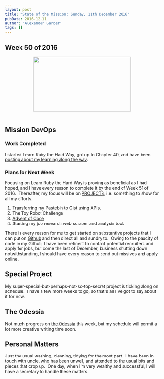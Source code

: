 ```yaml
---
layout: post
title: "State of the Mission: Sunday, 11th December 2016"
pubDate: 2016-12-11
author: "Alexander Garber"
tags: []
---
```


<div dir="ltr" style="text-align: left;" trbidi="on">
        <h2 style="text-align: left;">Week 50 of 2016</h2>
        <div class="separator" style="clear: both; text-align: center;"><a href="https://1.bp.blogspot.com/-FZMOWG4qgzQ/WE0t0Xy62BI/AAAAAAAALCw/ZWwWC4yds541vn-GcqcrEraVGke1wF2wwCPcB/s1600/PHOTO_20161211_213807.jpg" imageanchor="1" style="margin-left: 1em; margin-right: 1em;"><img border="0" height="180" src="https://1.bp.blogspot.com/-FZMOWG4qgzQ/WE0t0Xy62BI/AAAAAAAALCw/ZWwWC4yds541vn-GcqcrEraVGke1wF2wwCPcB/s320/PHOTO_20161211_213807.jpg" width="320"></a></div>
<br>
        <h2 style="text-align: left;">Mission DevOps</h2>
        <h3 style="text-align: left;">Work Completed</h3>
        <div>I started Learn Ruby the Hard Way, got up to Chapter 40, and have been <a href="https://missiondevops.blogspot.com.au/search/label/study" target="_blank">posting about my learning along the way</a>.</div>
        <h3 style="text-align: left;">Plans for Next Week</h3>
        <div>Focusing on Learn Ruby the Hard Way is proving as beneficial as I had hoped, and I have every reason to complete it by the end of Week 51 of 2016.  Thereafter, my focus will be on <a href="https://missiondevops.blogspot.com.au/2016/12/the-three-ps-passion-presence-projects.html" target="_blank">PROJECTS</a>, i.e. something to show for all my efforts.</div>
        <div>
          <ol style="text-align: left;">
            <li>Transferring my Pastebin to Gist using APIs.</li>
            <li>The Toy Robot Challenge</li>
            <li><a href="http://adventofcode.com/" target="_blank">Advent of Code</a></li>
            <li>Starting my job research web scraper and analysis tool.</li>
          </ol>
          <div>There is every reason for me to get started on substantive projects that I can put on <a href="http://github.com/clockworkpc/" target="_blank">Github</a> and then direct all and sundry to.  Owing to the paucity of code in my
            Github, I have been reticent to contact potential recruiters and apply for jobs, but come the last of December, business shutting down notwithstanding, I should have every reason to send out missives and apply online. </div>
        </div>
        <h2 style="text-align: left;">Special Project</h2>
        <div>My super-special-but-perhaps-not-so-top-secret project is ticking along on schedule.  I have a few more weeks to go, so that's all I've got to say about it for now.</div>
        <h2 style="text-align: left;">The Odessia</h2>
        <div>Not much progress on <a href="http://theodessia.com/" target="_blank">the Odessia</a> this week, but my schedule will permit a lot more creative writing time soon.</div>
        <h2 style="text-align: left;">Personal Matters</h2>
        <div>Just the usual washing, cleaning, tidying for the most part.  I have been in touch with uncle, who has been unwell, and attended to the usual bits and pieces that crop up.  One day, when I'm very wealthy and successful, I will
          have a secretary to handle these matters.</div>
        <div><br></div>
<br><br><br><br>
      </div>
